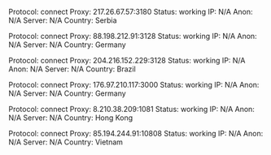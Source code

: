 Protocol: connect
Proxy: 217.26.67.57:3180
Status: working
IP: N/A
Anon: N/A
Server: N/A
Country: Serbia

Protocol: connect
Proxy: 88.198.212.91:3128
Status: working
IP: N/A
Anon: N/A
Server: N/A
Country: Germany

Protocol: connect
Proxy: 204.216.152.229:3128
Status: working
IP: N/A
Anon: N/A
Server: N/A
Country: Brazil

Protocol: connect
Proxy: 176.97.210.117:3000
Status: working
IP: N/A
Anon: N/A
Server: N/A
Country: Germany

Protocol: connect
Proxy: 8.210.38.209:1081
Status: working
IP: N/A
Anon: N/A
Server: N/A
Country: Hong Kong

Protocol: connect
Proxy: 85.194.244.91:10808
Status: working
IP: N/A
Anon: N/A
Server: N/A
Country: Vietnam


